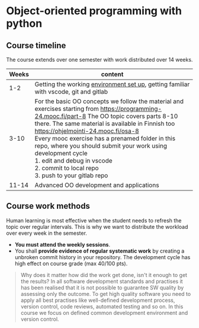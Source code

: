 # Object-oriented programming with python

## Course timeline

The course extends over one semester with work distributed over 14 weeks.  

| Weeks | content |
|---|---|
| 1-2 | Getting the working [environment set up](environment-setup/README.md), getting familiar with vscode, git and gitlab 
| 3-10 | For the basic OO concepts we follow the material and exercises starting from  https://programming-24.mooc.fi/part-8 The OO topic covers parts 8-10 there. The same material is available in Finnish too https://ohjelmointi-24.mooc.fi/osa-8  <br> Every mooc exercise has a prenamed folder in this repo, where you should submit your work using development cycle <br> 1. edit and debug in vscode <br> 2. commit to local repo<br>3. push to your gitlab repo
| 11-14 | Advanced OO development and applications |

## Course work methods

Human learning is most effective when the student needs to refresh the topic over regular intervals. This is why we want to distribute the workload over every week in the semester.
- **You must attend the weekly sessions**. 
- You shall **provide evidence of regular systematic work** by creating a unbroken commit history in your repository. The development cycle has high effect on course grade (max 40/100 pts).
> Why does it matter how did the work get done, isn't it enough to get the results? In all software development standards and practises it has been realised that it is not possible to guarantee SW quality by assessing only the outcome. To get high quality software you need to apply all best practises like well-defined development process, version control, code reviews, automated testing and so on. In this course we focus on defined common development environment and version control.
